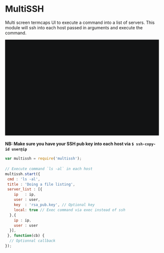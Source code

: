 
# MultiSSH

Multi screen termcaps UI to execute a command into a list of servers.
This module will ssh into each host passed in arguments and execute the command.

![asciicast](asciicast.gif)

**NB: Make sure you have your SSH pub key into each host via `$ ssh-copy-id user@ip`**

```javascript
var multissh = require('multissh');

// Execute command `ls -al` in each host
multissh.start({
 cmd : 'ls -al',
 title : 'Doing a file listing',
 server_list : [{
    ip   : ip,
    user : user,
    key  : 'rsa_pub.key', // Optional key
    local: true // Exec command via exec instead of ssh
  },{
    ip : ip,
    user : user
  }],
 }, function(cb) {
  // Optionnal callback
});
```
